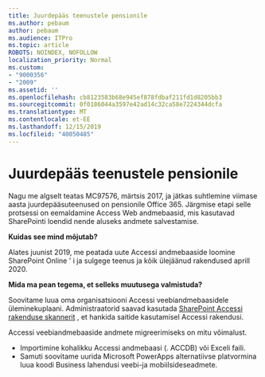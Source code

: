 ```yaml
---
title: Juurdepääs teenustele pensionile
ms.author: pebaum
author: pebaum
ms.audience: ITPro
ms.topic: article
ROBOTS: NOINDEX, NOFOLLOW
localization_priority: Normal
ms.custom:
- "9000356"
- "2009"
ms.assetid: ''
ms.openlocfilehash: cb8123583b68e945ef878fdbaf211fd1d8205bb3
ms.sourcegitcommit: 0f0186044a3597e42ad14c32ca58e7224344dcfa
ms.translationtype: MT
ms.contentlocale: et-EE
ms.lasthandoff: 12/15/2019
ms.locfileid: "40050485"
---
```

# <a name="access-services-retirement"></a>Juurdepääs teenustele pensionile

Nagu me algselt teatas MC97576, märtsis 2017, ja jätkas suhtlemine viimase aasta juurdepääsuteenused on pensionile Office 365. Järgmise etapi selle protsessi on eemaldamine Access Web andmebaasid, mis kasutavad SharePointi loendid nende aluseks andmete salvestamise.

**Kuidas see mind mõjutab?**

Alates juunist 2019, me peatada uute Accessi andmebaaside loomine SharePoint Online ' i ja sulgege teenus ja kõik ülejäänud rakendused aprill 2020.

**Mida ma pean tegema, et selleks muutusega valmistuda?**

Soovitame luua oma organisatsiooni Accessi veebiandmebaasidele üleminekuplaani. Administraatorid saavad kasutada [SharePoint Accessi rakenduse skannerit](https://github.com/SharePoint/PnP-Tools/tree/master/Solutions/SharePoint.AccessApp.Scanner) , et hankida saitide kasutamisel Accessi rakendusi.

Accessi veebiandmebaaside andmete migreerimiseks on mitu võimalust.

- Importimine kohalikku Accessi andmebaasi (. ACCDB) või Exceli faili.
- Samuti soovitame uurida Microsoft PowerApps alternatiivse platvormina luua koodi Business lahendusi veebi-ja mobiilsideseadmete.